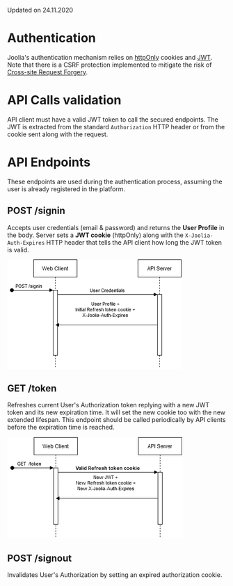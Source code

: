 Updated on 24.11.2020

# Authentication

Joolia's authentication mechanism relies on [httpOnly](https://owasp.org/www-community/HttpOnly) cookies and [JWT](https://jwt.io/). Note that there is a CSRF protection implemented to mitigate the risk of [Cross-site Request Forgery](https://owasp.org/www-community/attacks/csrf). 

# API Calls validation 

API client must have a valid JWT token to call the secured endpoints. The JWT is extracted from the standard `Authorization` HTTP header or from the cookie sent along with the request.

# API Endpoints

These endpoints are used during the authentication process, assuming the user is already registered in the platform.

## POST /signin

Accepts user credentials (email & password) and returns the __User Profile__ in the body. Server sets a __JWT cookie__ (httpOnly) along with the `X-Joolia-Auth-Expires` HTTP header that tells the API client how long the JWT token is valid.

![](images/post_signin.png)

## GET /token

Refreshes current User's Authorization token replying with a new JWT token and its new expiration time. It will set the new cookie too with the new extended lifespan. This endpoint should be called periodically by API clients before the expiration time is reached.

![](images/get_token.png)

## POST /signout

Invalidates User's Authorization by setting an expired authorization cookie.
